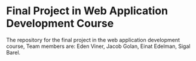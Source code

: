 # Final Project in Web Application Development Course
The repository for the final project in the web application development course, Team members are: Eden Viner, Jacob Golan, Einat Edelman, Sigal Barel.
